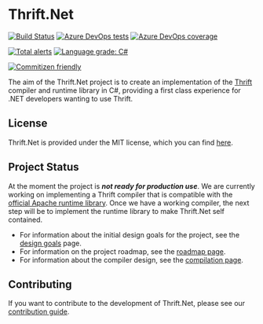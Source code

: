 # Thrift.Net

[![Build Status](https://dev.azure.com/adamrpconnelly/Thrift.Net/_apis/build/status/Build%20and%20Run%20Tests?branchName=main)](https://dev.azure.com/adamrpconnelly/Thrift.Net/_build/latest?definitionId=3&branchName=main)
[![Azure DevOps tests](https://img.shields.io/azure-devops/tests/adamrpconnelly/Thrift.Net/3)](https://dev.azure.com/adamrpconnelly/Thrift.Net/_build/latest?definitionId=3&branchName=main)
[![Azure DevOps coverage](https://img.shields.io/azure-devops/coverage/adamrpconnelly/Thrift.Net/3)](https://dev.azure.com/adamrpconnelly/Thrift.Net/_build/latest?definitionId=3&branchName=main)

[![Total alerts](https://img.shields.io/lgtm/alerts/g/adamconnelly/Thrift.Net.svg?logo=lgtm&logoWidth=18)](https://lgtm.com/projects/g/adamconnelly/Thrift.Net/alerts/)
[![Language grade: C#](https://img.shields.io/lgtm/grade/csharp/g/adamconnelly/Thrift.Net.svg?logo=lgtm&logoWidth=18)](https://lgtm.com/projects/g/adamconnelly/Thrift.Net/context:csharp)

[![Commitizen friendly](https://img.shields.io/badge/commitizen-friendly-brightgreen.svg)](http://commitizen.github.io/cz-cli/)

The aim of the Thrift.Net project is to create an implementation of the
[Thrift](https://thrift.apache.org/) compiler and runtime library in C#,
providing a first class experience for .NET developers wanting to use Thrift.

## License

Thrift.Net is provided under the MIT license, which you can find
[here](LICENSE).

## Project Status

At the moment the project is **_not ready for production use_**. We are
currently working on implementing a Thrift compiler that is compatible with the
[official Apache runtime library](https://www.nuget.org/packages/ApacheThrift).
Once we have a working compiler, the next step will be to implement the runtime
library to make Thrift.Net self contained.

- For information about the initial design goals for the project, see the
  [design goals](docs/design-goals.md) page.
- For information on the project roadmap, see the
  [roadmap page](docs/roadmap.md).
- For information about the compiler design, see the
  [compilation page](docs/compilation.md).

## Contributing

If you want to contribute to the development of Thrift.Net, please see our
[contribution guide](docs/CONTRIBUTING.md).
